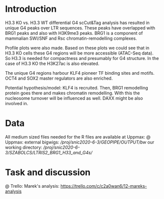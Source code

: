 # Introduction
H3.3 KO vs. H3.3 WT differential G4 scCut&Tag analysis has resulted in unique G4 peaks over LTR sequences.
These peaks have overlapped with BRG1 peaks and also with H3K9me3 peaks. BRG1 is a component of mammalian SWI/SNF and Rsc chromatin-remodelling complexes.

Profile plots were also made. Based on these plots we could see that in H3.3 KO cells these G4 regions will be more accessible (ATAC-Seq data). So H3.3 is needed for compactness and presumably for G4 structure. In the case of H3.3 KO the H3K27ac is also elevated.

The unique G4 regions harbour KLF4 pioneer TF binding sites and motifs. OCT4 and SOX2 master regulators are also enriched.

Potential hypothesis/model: KLF4 is recruited. Then, BRG1 remodelling protein goes there and makes chromatin remodelling. With this the nucleosome turnover will be influenced as well. DAXX might be also involved in.

# Data
All medium sized files needed for the R files are available at Uppmax: 
  @ Uppmax:
    external bigwigs: _/proj/snic2020-6-3/GEOPIPE/OUTPUT/bw_
  our working directory: _/proj/snic2020-6-3/SZABOLCS/LTRIS2_BRG1_H33_and_G4s/_

# Task and discussion
   @ Trello: 
    Marek's analysis: https://trello.com/c/c2a0wan6/12-mareks-analysis

